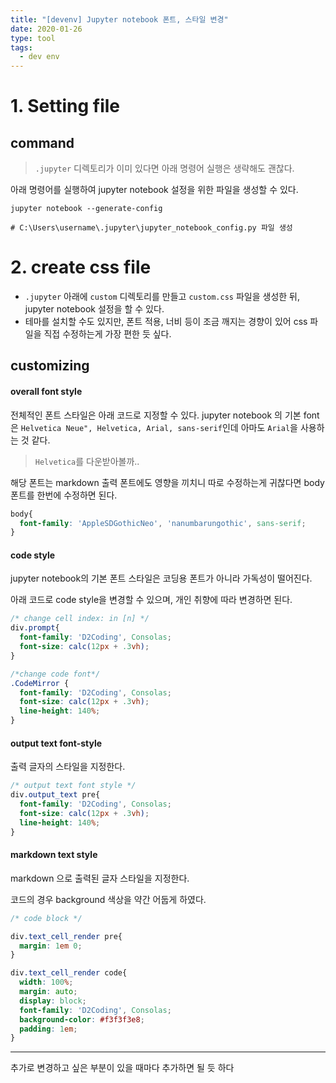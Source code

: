 ```yaml
---
title: "[devenv] Jupyter notebook 폰트, 스타일 변경"
date: 2020-01-26
type: tool
tags:
  - dev env
---
```




# 1. Setting file


## command

> `.jupyter` 디렉토리가 이미 있다면 아래 명령어 실행은 생략해도 괜찮다.

아래 명령어를 실행하여 jupyter notebook 설정을 위한 파일을 생성할 수 있다.

```shell
jupyter notebook --generate-config

# C:\Users\username\.jupyter\jupyter_notebook_config.py 파일 생성
```

 

# 2. create css file

- `.jupyter` 아래에 `custom` 디렉토리를 만들고 `custom.css` 파일을 생성한 뒤, jupyter notebook 설정을 할 수 있다.
- 테마를 설치할 수도 있지만, 폰트 적용, 너비 등이 조금 깨지는 경향이 있어 css 파일을 직접 수정하는게 가장 편한 듯 싶다. 





## customizing



#### overall font style

전체적인 폰트 스타일은 아래 코드로 지정할 수 있다. jupyter notebook 의 기본 font은 `Helvetica Neue", Helvetica, Arial, sans-serif`인데  아마도 `Arial`을 사용하는 것 같다.

> `Helvetica`를 다운받아볼까..

해당 폰트는 markdown 출력 폰트에도 영향을 끼치니 따로 수정하는게 귀찮다면 body 폰트를 한번에 수정하면 된다.

```css
body{
  font-family: 'AppleSDGothicNeo', 'nanumbarungothic', sans-serif;
} 
```





#### code style

jupyter notebook의 기본 폰트 스타일은 코딩용 폰트가 아니라 가독성이 떨어진다.

아래 코드로 code style을 변경할 수 있으며, 개인 취향에 따라 변경하면 된다.

```css
/* change cell index: in [n] */
div.prompt{
  font-family: 'D2Coding', Consolas;
  font-size: calc(12px + .3vh);
}

/*change code font*/
.CodeMirror {
  font-family: 'D2Coding', Consolas;
  font-size: calc(12px + .3vh);
  line-height: 140%;
}
```



#### output text font-style

출력 글자의 스타일을 지정한다.

```css
/* output text font style */
div.output_text pre{
  font-family: 'D2Coding', Consolas;
  font-size: calc(12px + .3vh);
  line-height: 140%;
}
```



#### markdown text style

markdown 으로 출력된 글자 스타일을 지정한다. 

코드의 경우 background 색상을 약간 어둡게 하였다.

```css
/* code block */

div.text_cell_render pre{
  margin: 1em 0;
}

div.text_cell_render code{
  width: 100%;
  margin: auto;
  display: block;
  font-family: 'D2Coding', Consolas;
  background-color: #f3f3f3e8;
  padding: 1em;
}
```



-----

추가로 변경하고 싶은 부분이 있을 때마다 추가하면 될 듯 하다